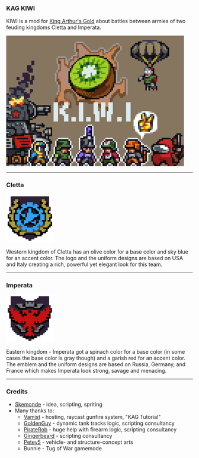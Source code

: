### KAG KIWI

KIWI is a mod for [King Arthur's Gold](https://github.com/transhumandesign/kag-base) about battles between armies of two feuding kingdoms Cletta and Imperata.

![poster](https://github.com/Skemonde/kag-kiwi/blob/main/Help/kiwi_poster.png?raw=true "KIWI Poster")

---

### Cletta
![](https://github.com/Skemonde/kag-kiwi/blob/main/Help/bluz_emblem.png?raw=true "Cletta Emblem")

Western kingdom of Cletta has an olive color for a base color and sky blue for an accent color. 
The logo and the uniform designs are based on USA and Italy creating a rich, powerful yet elegant look for this team.

---

### Imperata
![](https://github.com/Skemonde/kag-kiwi/blob/main/Help/redz_emblem.png?raw=true "Imperata Emblem")

Eastern kingdom - Imperata got a spinach color for a base color (in some 
cases the base color is gray though) and a garish red for an accent color. The emblem and the uniform designs are based on Russia, Germany, and France which makes Imperata look strong, savage and menacing.

---

### Credits
- [Skemonde](https://github.com/Skemonde) - idea, scripting, spriting<br>
- Many thanks to:<br>
  - [Vamist](https://github.com/Vam-Jam) - hosting, raycast gunfire system, "KAG Tutorial"<br>
  - [GoldenGuy](https://github.com/GoldenGuy) - dynamic tank tracks logic, scripting consultancy<br>
  - [PirateRob](https://github.com/Pirate-Rob) - huge help with firearm logic, scripting consultancy<br>
  - [Gingerbeard](https://github.com/Gingerbeard5773) - scripting consultancy<br>
  - [Petey5](https://github.com/PetroP5) - vehicle- and structure-concept arts<br>
  - Bunnie - Tug of War gamemode<br>